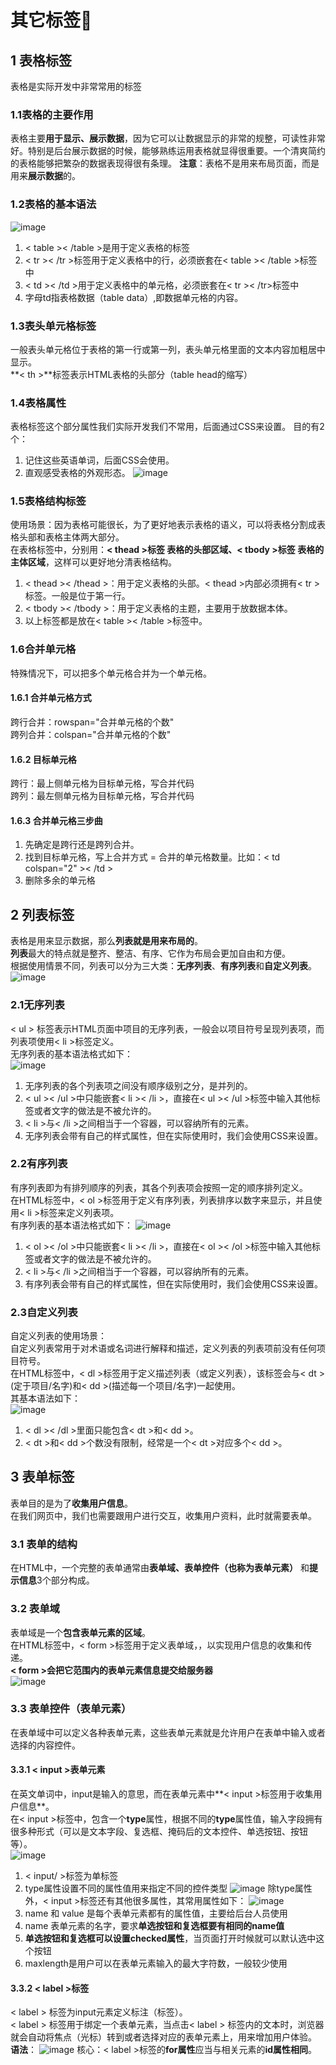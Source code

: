 # 其它标签&#x1F34E;
## 1 表格标签
表格是实际开发中非常常用的标签
### 1.1表格的主要作用
表格主要**用于显示、展示数据**，因为它可以让数据显示的非常的规整，可读性非常好。特别是后台展示数据的时候，能够熟练运用表格就显得很重要。一个清爽简约的表格能够把繁杂的数据表现得很有条理。
**注意**：表格不是用来布局页面，而是用来**展示数据**的。

### 1.2表格的基本语法
![image](https://github.com/Happy-jianghui/Frontend-Learning/assets/98568967/7c6b1caa-29cf-4ef0-a6fe-039084de963b)
  1. < table >< /table >是用于定义表格的标签
  2. < tr >< /tr >标签用于定义表格中的行，必须嵌套在< table >< /table >标签中
  3. < td >< /td >用于定义表格中的单元格，必须嵌套在< tr >< /tr>标签中
  4. 字母td指表格数据（table data）,即数据单元格的内容。

### 1.3表头单元格标签
一般表头单元格位于表格的第一行或第一列，表头单元格里面的文本内容加粗居中显示。  
**< th >**标签表示HTML表格的头部分（table head的缩写）

### 1.4表格属性
表格标签这个部分属性我们实际开发我们不常用，后面通过CSS来设置。
目的有2个：
1. 记住这些英语单词，后面CSS会使用。
2. 直观感受表格的外观形态。
![image](https://github.com/Happy-jianghui/Frontend-Learning/assets/98568967/4a6ceee4-1e55-414b-8885-6551641d7dbe)

### 1.5表格结构标签
使用场景：因为表格可能很长，为了更好地表示表格的语义，可以将表格分割成表格头部和表格主体两大部分。  
在表格标签中，分别用：**< thead >标签 表格的头部区域、< tbody >标签 表格的主体区域**，这样可以更好地分清表格结构。  
 1. < thead >< /thead >：用于定义表格的头部。< thead >内部必须拥有< tr >标签。一般是位于第一行。
 2. < tbody >< /tbody >：用于定义表格的主题，主要用于放数据本体。
 3. 以上标签都是放在< table >< /table >标签中。

### 1.6合并单元格
特殊情况下，可以把多个单元格合并为一个单元格。
#### 1.6.1 合并单元格方式
跨行合并：rowspan="合并单元格的个数"  
跨列合并：colspan="合并单元格的个数"
#### 1.6.2 目标单元格
跨行：最上侧单元格为目标单元格，写合并代码  
跨列：最左侧单元格为目标单元格，写合并代码
#### 1.6.3 合并单元格三步曲
1. 先确定是跨行还是跨列合并。
2. 找到目标单元格，写上合并方式 = 合并的单元格数量。比如：< td colspan="2" >< /td >
3. 删除多余的单元格

## 2 列表标签
表格是用来显示数据，那么**列表就是用来布局的**。  
**列表**最大的特点就是整齐、整洁、有序、它作为布局会更加自由和方便。  
根据使用情景不同，列表可以分为三大类：**无序列表**、**有序列表**和**自定义列表**。  
![image](https://github.com/Happy-jianghui/Frontend-Learning/assets/98568967/e6e62153-c24e-42b8-8112-72c8d2e58ba1)
### 2.1无序列表
< ul > 标签表示HTML页面中项目的无序列表，一般会以项目符号呈现列表项，而列表项使用< li >标签定义。  
无序列表的基本语法格式如下：  
![image](https://github.com/Happy-jianghui/Frontend-Learning/assets/98568967/c64e30cf-fc91-47ea-b288-ef731b75b4f3)  

1. 无序列表的各个列表项之间没有顺序级别之分，是并列的。
2. < ul >< /ul >中只能嵌套< li >< /li >，直接在< ul >< /ul >标签中输入其他标签或者文字的做法是不被允许的。
3. < li >与< /li >之间相当于一个容器，可以容纳所有的元素。
4. 无序列表会带有自己的样式属性，但在实际使用时，我们会使用CSS来设置。

### 2.2有序列表
有序列表即为有排列顺序的列表，其各个列表项会按照一定的顺序排列定义。  
在HTML标签中，< ol >标签用于定义有序列表，列表排序以数字来显示，并且使用< li >标签来定义列表项。  
有序列表的基本语法格式如下：
![image](https://github.com/Happy-jianghui/Frontend-Learning/assets/98568967/c4bd87fd-7dde-440a-9b61-e5cac2daf836)
1. < ol >< /ol >中只能嵌套< li >< /li >，直接在< ol >< /ol >标签中输入其他标签或者文字的做法是不被允许的。
2. < li >与< /li >之间相当于一个容器，可以容纳所有的元素。
3. 有序列表会带有自己的样式属性，但在实际使用时，我们会使用CSS来设置。

### 2.3自定义列表
自定义列表的使用场景：  
自定义列表常用于对术语或名词进行解释和描述，定义列表的列表项前没有任何项目符号。  
在HTML标签中，< dl >标签用于定义描述列表（或定义列表），该标签会与< dt >(定于项目/名字)和< dd >(描述每一个项目/名字)一起使用。  
其基本语法如下：  
![image](https://github.com/Happy-jianghui/Frontend-Learning/assets/98568967/9610d667-58e2-4cf6-b7ad-0dd3955f90e2)
1. < dl >< /dl >里面只能包含< dt >和< dd >。
2. < dt >和< dd >个数没有限制，经常是一个< dt >对应多个< dd >。

## 3 表单标签
表单目的是为了**收集用户信息**。  
在我们网页中，我们也需要跟用户进行交互，收集用户资料，此时就需要表单。  
### 3.1 表单的结构
在HTML中，一个完整的表单通常由**表单域、表单控件（也称为表单元素）** 和**提示信息**3个部分构成。
### 3.2 表单域
表单域是一个**包含表单元素的区域**。  
在HTML标签中，< form >标签用于定义表单域，，以实现用户信息的收集和传递。  
**< form >会把它范围内的表单元素信息提交给服务器**  
![image](https://github.com/Happy-jianghui/Frontend-Learning/assets/98568967/bdfc22c0-77cd-4d5d-a7a5-fe554cbad399)
### 3.3 表单控件（表单元素）
在表单域中可以定义各种表单元素，这些表单元素就是允许用户在表单中输入或者选择的内容控件。
#### 3.3.1 < input >表单元素
在英文单词中，input是输入的意思，而在表单元素中**< input >标签用于收集用户信息**。  
在< input >标签中，包含一个**type**属性，根据不同的**type**属性值，输入字段拥有很多种形式（可以是文本字段、复选框、掩码后的文本控件、单选按钮、按钮等）。  
![image](https://github.com/Happy-jianghui/Frontend-Learning/assets/98568967/8e743087-7e03-4e27-8db8-671c73900cb7)
1. < input/ >标签为单标签
2. type属性设置不同的属性值用来指定不同的控件类型
 ![image](https://github.com/Happy-jianghui/Frontend-Learning/assets/98568967/fe55fc4a-d037-474c-b55c-4125aba09ebe)
除type属性外，< input >标签还有其他很多属性，其常用属性如下：
![image](https://github.com/Happy-jianghui/Frontend-Learning/assets/98568967/66823491-15c0-42c7-9cbd-2947a628b6b9)
1. name 和 value 是每个表单元素都有的属性值，主要给后台人员使用
2. name 表单元素的名字，要求**单选按钮和复选框要有相同的name值**
3. **单选按钮和复选框可以设置checked属性**，当页面打开时候就可以默认选中这个按钮
4. maxlength是用户可以在表单元素输入的最大字符数，一般较少使用

#### 3.3.2 < label >标签
< label > 标签为input元素定义标注（标签）。  
< label > 标签用于绑定一个表单元素，当点击< label > 标签内的文本时，浏览器就会自动将焦点（光标）转到或者选择对应的表单元素上，用来增加用户体验。  
**语法**：
![image](https://github.com/Happy-jianghui/Frontend-Learning/assets/98568967/a91bbc09-1561-47fc-8bf4-af45c5f67fbf)
核心：< label >标签的**for属性**应当与相关元素的**id属性相同**。

